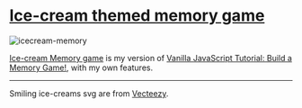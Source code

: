 # [Ice-cream themed memory game](https://lunkaz.github.io/icecream-memory/)

![icecream-memory](https://i.hipertextual.com/2018/09/11/memory.png)


[Ice-cream Memory game](https://lunkaz.github.io/icecream-memory/) is my version of [Vanilla JavaScript Tutorial: Build a Memory Game!](https://medium.freecodecamp.org/vanilla-javascript-tutorial-build-a-memory-game-in-30-minutes-e542c4447eae), with my own features.

---
Smiling ice-creams svg are from [Vecteezy](https://www.vecteezy.com/).
